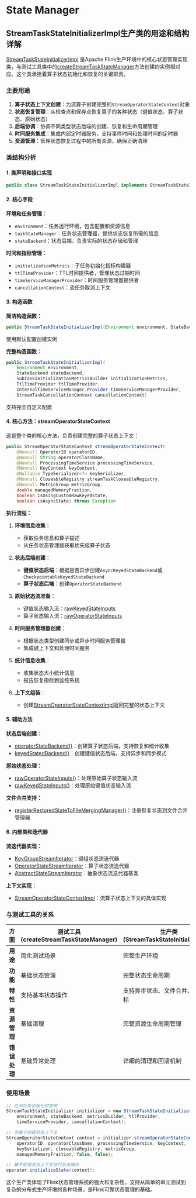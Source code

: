 # State Manager

## StreamTaskStateInitializerImpl生产类的用途和结构详解

[StreamTaskStateInitializerImpl](cci:2://file:///home/maiscrm/workspace/a-study/flinkStudy/flink/flink-runtime/src/main/java/org/apache/flink/streaming/api/operators/StreamTaskStateInitializerImpl.java:95:0-882:1) 是Apache Flink生产环境中的核心状态管理实现类，与测试工具类中的[createStreamTaskStateManager](cci:1://file:///home/maiscrm/workspace/a-study/flinkStudy/flink/flink-runtime/src/test/java/org/apache/flink/streaming/util/AbstractStreamOperatorTestHarness.java:347:4-360:5)方法创建的实例相对应。这个类承担着算子状态初始化和恢复的关键职责。

### 主要用途

1. **算子状态上下文创建**：为流算子创建完整的`StreamOperatorStateContext`对象
2. **状态恢复管理**：从检查点和保存点恢复算子的各种状态（键值状态、算子状态、原始状态）
3. **后端协调**：协调不同类型状态后端的创建、恢复和生命周期管理
4. **时间服务集成**：集成内部定时器服务，支持事件时间和处理时间的定时器
5. **资源管理**：管理状态恢复过程中的所有资源，确保正确清理

### 类结构分析

#### 1. 类声明和接口实现

```java
public class StreamTaskStateInitializerImpl implements StreamTaskStateInitializer
```

#### 2. 核心字段

**环境和任务管理：**

- `environment`：任务运行环境，包含配置和资源信息
- `taskStateManager`：任务状态管理器，提供状态恢复所需的信息
- `stateBackend`：状态后端，负责实际的状态存储和管理

**时间和指标管理：**

- `initializationMetrics`：子任务初始化指标构建器
- `ttlTimeProvider`：TTL时间提供者，管理状态过期时间
- `timeServiceManagerProvider`：时间服务管理器提供者
- `cancellationContext`：流任务取消上下文

#### 3. 构造函数

**简洁构造函数：**

```java
public StreamTaskStateInitializerImpl(Environment environment, StateBackend stateBackend)
```

使用默认配置创建实例

**完整构造函数：**

```java
public StreamTaskStateInitializerImpl(
    Environment environment,
    StateBackend stateBackend,
    SubTaskInitializationMetricsBuilder initializationMetrics,
    TtlTimeProvider ttlTimeProvider,
    InternalTimeServiceManager.Provider timeServiceManagerProvider,
    StreamTaskCancellationContext cancellationContext)
```

支持完全自定义配置

#### 4. 核心方法：streamOperatorStateContext

这是整个类的核心方法，负责创建完整的算子状态上下文：

```java
public StreamOperatorStateContext streamOperatorStateContext(
    @Nonnull OperatorID operatorID,
    @Nonnull String operatorClassName,
    @Nonnull ProcessingTimeService processingTimeService,
    @Nonnull KeyContext keyContext,
    @Nullable TypeSerializer<?> keySerializer,
    @Nonnull CloseableRegistry streamTaskCloseableRegistry,
    @Nonnull MetricGroup metricGroup,
    double managedMemoryFraction,
    boolean isUsingCustomRawKeyedState,
    boolean isAsyncState) throws Exception
```

**执行流程：**

1. **环境信息收集**：
   - 获取任务信息和算子描述
   - 从任务状态管理器获取优先级算子状态

2. **状态后端创建**：
   - **键值状态后端**：根据是否异步创建`AsyncKeyedStateBackend`或`CheckpointableKeyedStateBackend`
   - **算子状态后端**：创建`OperatorStateBackend`

3. **原始状态流准备**：
   - 键值状态输入流：[rawKeyedStateInputs](cci:1://file:///home/maiscrm/workspace/a-study/flinkStudy/flink/flink-runtime/src/main/java/org/apache/flink/streaming/api/operators/StreamTaskStateInitializerImpl.java:550:4-586:5)
   - 算子状态输入流：[rawOperatorStateInputs](cci:1://file:///home/maiscrm/workspace/a-study/flinkStudy/flink/flink-runtime/src/main/java/org/apache/flink/streaming/api/operators/StreamTaskStateInitializerImpl.java:508:4-548:5)

4. **时间服务管理器创建**：
   - 根据状态类型创建同步或异步时间服务管理器
   - 集成键上下文和处理时间服务

5. **统计信息收集**：
   - 收集状态大小统计信息
   - 报告恢复指标到监控系统

6. **上下文组装**：
   - 创建[StreamOperatorStateContextImpl](cci:2://file:///home/maiscrm/workspace/a-study/flinkStudy/flink/flink-runtime/src/main/java/org/apache/flink/streaming/api/operators/StreamTaskStateInitializerImpl.java:799:4-881:5)返回完整的状态上下文

#### 5. 辅助方法

**状态后端创建：**

- [operatorStateBackend()](cci:1://file:///home/maiscrm/workspace/a-study/flinkStudy/flink/flink-runtime/src/main/java/org/apache/flink/streaming/api/operators/StreamTaskStateInitializerImpl.java:387:4-424:5)：创建算子状态后端，支持恢复和统计收集
- [keyedStatedBackend()](cci:1://file:///home/maiscrm/workspace/a-study/flinkStudy/flink/flink-runtime/src/main/java/org/apache/flink/streaming/api/operators/StreamTaskStateInitializerImpl.java:426:4-495:5)：创建键值状态后端，支持异步和同步模式

**原始状态处理：**

- [rawOperatorStateInputs()](cci:1://file:///home/maiscrm/workspace/a-study/flinkStudy/flink/flink-runtime/src/main/java/org/apache/flink/streaming/api/operators/StreamTaskStateInitializerImpl.java:508:4-548:5)：处理原始算子状态输入流
- [rawKeyedStateInputs()](cci:1://file:///home/maiscrm/workspace/a-study/flinkStudy/flink/flink-runtime/src/main/java/org/apache/flink/streaming/api/operators/StreamTaskStateInitializerImpl.java:550:4-586:5)：处理原始键值状态输入流

**文件合并支持：**

- [registerRestoredStateToFileMergingManager()](cci:1://file:///home/maiscrm/workspace/a-study/flinkStudy/flink/flink-runtime/src/main/java/org/apache/flink/streaming/api/operators/StreamTaskStateInitializerImpl.java:364:4-385:5)：注册恢复状态到文件合并管理器

#### 6. 内部类和迭代器

**流迭代器实现：**

- [KeyGroupStreamIterator](cci:2://file:///home/maiscrm/workspace/a-study/flinkStudy/flink/flink-runtime/src/main/java/org/apache/flink/streaming/api/operators/StreamTaskStateInitializerImpl.java:590:4-659:5)：键组状态流迭代器
- [OperatorStateStreamIterator](cci:2://file:///home/maiscrm/workspace/a-study/flinkStudy/flink/flink-runtime/src/main/java/org/apache/flink/streaming/api/operators/StreamTaskStateInitializerImpl.java:661:4-735:5)：算子状态流迭代器
- [AbstractStateStreamIterator](cci:2://file:///home/maiscrm/workspace/a-study/flinkStudy/flink/flink-runtime/src/main/java/org/apache/flink/streaming/api/operators/StreamTaskStateInitializerImpl.java:737:4-774:5)：抽象状态流迭代器基类

**上下文实现：**

- [StreamOperatorStateContextImpl](cci:2://file:///home/maiscrm/workspace/a-study/flinkStudy/flink/flink-runtime/src/main/java/org/apache/flink/streaming/api/operators/StreamTaskStateInitializerImpl.java:799:4-881:5)：流算子状态上下文的具体实现

### 与测试工具的关系

| 方面 | 测试工具 (createStreamTaskStateManager) | 生产类 (StreamTaskStateInitializerImpl) |
|------|-------------------------------------|-------------------------------------|
| **用途** | 简化测试场景 | 完整生产环境 |
| **功能** | 基础状态管理 | 完整状态生命周期 |
| **特性** | 支持基本状态操作 | 支持异步状态、文件合并、详细指标 |
| **资源管理** | 基础清理 | 完整资源生命周期管理 |
| **错误处理** | 基础异常处理 | 详细的清理和回滚机制 |

### 使用场景

```java
// 在流任务初始化时使用
StreamTaskStateInitializer initializer = new StreamTaskStateInitializerImpl(
    environment, stateBackend, metricsBuilder, ttlProvider,
    timeServiceProvider, cancellationContext);

// 为算子创建状态上下文
StreamOperatorStateContext context = initializer.streamOperatorStateContext(
    operatorID, operatorClassName, processingTimeService, keyContext,
    keySerializer, closeableRegistry, metricGroup,
    managedMemoryFraction, false, false);

// 算子使用状态上下文进行状态操作
operator.initializeState(context);
```

这个生产类体现了Flink状态管理系统的强大和复杂性，支持从简单的单元测试到复杂的分布式生产环境的各种场景，是Flink可靠状态管理的基础。
